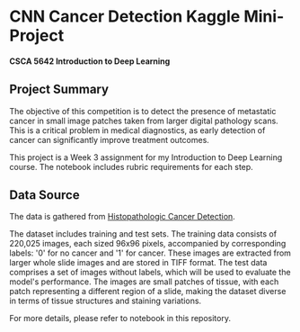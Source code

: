 # CNN Cancer Detection Kaggle Mini-Project

#### CSCA 5642 Introduction to Deep Learning

## Project Summary

The objective of this competition is to detect the presence of metastatic cancer in small image patches taken from larger digital pathology scans. This is a critical problem in medical diagnostics, as early detection of cancer can significantly improve treatment outcomes.

This project is a Week 3 assignment for my Introduction to Deep Learning course. The notebook includes rubric requirements for each step.

## Data Source

The data is gathered from [Histopathologic Cancer Detection](https://www.kaggle.com/c/histopathologic-cancer-detection/data).

The dataset includes training and test sets. The training data consists of 220,025 images, each sized 96x96 pixels, accompanied by corresponding labels: '0' for no cancer and '1' for cancer. These images are extracted from larger whole slide images and are stored in TIFF format. The test data comprises a set of images without labels, which will be used to evaluate the model's performance. The images are small patches of tissue, with each patch representing a different region of a slide, making the dataset diverse in terms of tissue structures and staining variations.

For more details, please refer to notebook in this repository.